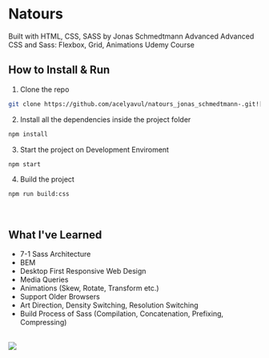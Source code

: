 # Natours

Built with HTML, CSS, SASS by Jonas Schmedtmann Advanced Advanced CSS and Sass: Flexbox, Grid, Animations Udemy Course


## How to Install & Run

1. Clone the repo

```sh
git clone https://github.com/acelyavul/natours_jonas_schmedtmann-.git![127 0 0 1_5501_index html (1)](https://user-images.githubusercontent.com/88436030/151719440-4b8c6d72-ad62-45c8-a935-51f4c0de66f3.jpeg)

```

2. Install all the dependencies inside the project folder

```sh
npm install
```

3. Start the project on Development Enviroment

```sh
npm start
```

4. Build the project

```sh
npm run build:css
```


<br>

## What I've Learned

- 7-1 Sass Architecture 
- BEM
- Desktop First Responsive Web Design
- Media Queries
- Animations (Skew, Rotate, Transform etc.)
- Support Older Browsers
- Art Direction, Density Switching, Resolution Switching
- Build Process of Sass (Compilation, Concatenation, Prefixing, Compressing)

<br>

<img src="https://user-images.githubusercontent.com/88436030/151719407-c554d02a-ba42-4fce-af4a-d151d8d43645.jpeg" style="width= 400px"/>



